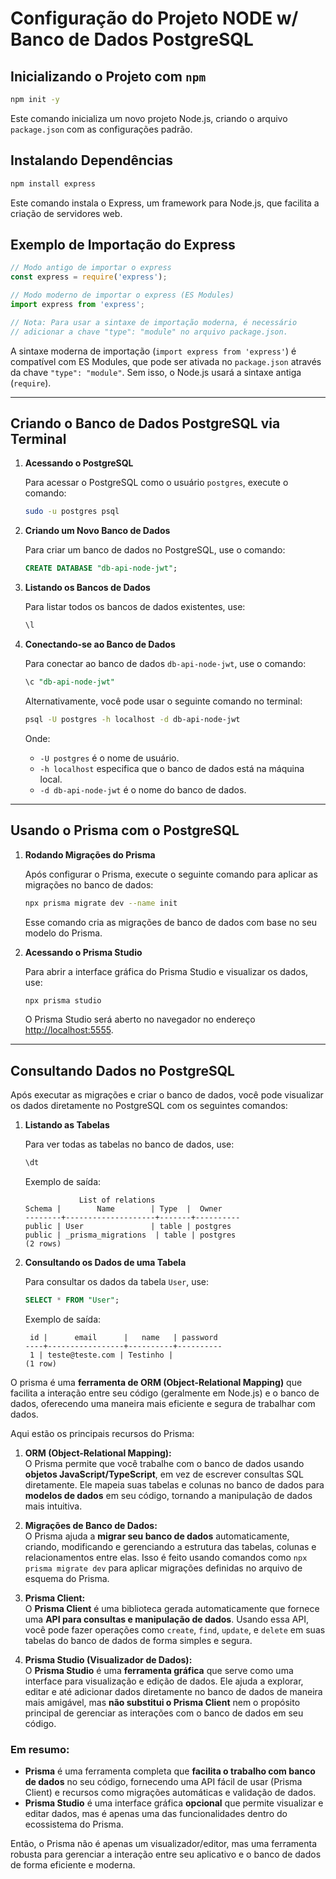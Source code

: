 # Configuração do Projeto NODE w/ Banco de Dados PostgreSQL

## Inicializando o Projeto com `npm`

```sh
npm init -y
```

Este comando inicializa um novo projeto Node.js, criando o arquivo `package.json` com as configurações padrão.

## Instalando Dependências

```sh
npm install express
```

Este comando instala o Express, um framework para Node.js, que facilita a criação de servidores web.

## Exemplo de Importação do Express

```javascript
// Modo antigo de importar o express
const express = require('express');

// Modo moderno de importar o express (ES Modules)
import express from 'express';

// Nota: Para usar a sintaxe de importação moderna, é necessário
// adicionar a chave "type": "module" no arquivo package.json.
```

A sintaxe moderna de importação (`import express from 'express'`) é compatível com ES Modules, que pode ser ativada no `package.json` através da chave `"type": "module"`. Sem isso, o Node.js usará a sintaxe antiga (`require`).

---

## Criando o Banco de Dados PostgreSQL via Terminal

1. **Acessando o PostgreSQL**

   Para acessar o PostgreSQL como o usuário `postgres`, execute o comando:

   ```sh
   sudo -u postgres psql
   ```

2. **Criando um Novo Banco de Dados**

   Para criar um banco de dados no PostgreSQL, use o comando:

   ```sql
   CREATE DATABASE "db-api-node-jwt";
   ```

3. **Listando os Bancos de Dados**

   Para listar todos os bancos de dados existentes, use:

   ```sql
   \l
   ```

4. **Conectando-se ao Banco de Dados**

   Para conectar ao banco de dados `db-api-node-jwt`, use o comando:

   ```sql
   \c "db-api-node-jwt"
   ```

   Alternativamente, você pode usar o seguinte comando no terminal:

   ```sh
   psql -U postgres -h localhost -d db-api-node-jwt
   ```

   Onde:
   - `-U postgres` é o nome de usuário.
   - `-h localhost` especifica que o banco de dados está na máquina local.
   - `-d db-api-node-jwt` é o nome do banco de dados.

---

## Usando o Prisma com o PostgreSQL

1. **Rodando Migrações do Prisma**

   Após configurar o Prisma, execute o seguinte comando para aplicar as migrações no banco de dados:

   ```sh
   npx prisma migrate dev --name init
   ```

   Esse comando cria as migrações de banco de dados com base no seu modelo do Prisma.

2. **Acessando o Prisma Studio**

   Para abrir a interface gráfica do Prisma Studio e visualizar os dados, use:

   ```sh
   npx prisma studio
   ```

   O Prisma Studio será aberto no navegador no endereço [http://localhost:5555](http://localhost:5555/).

---

## Consultando Dados no PostgreSQL

Após executar as migrações e criar o banco de dados, você pode visualizar os dados diretamente no PostgreSQL com os seguintes comandos:

1. **Listando as Tabelas**

   Para ver todas as tabelas no banco de dados, use:

   ```sql
   \dt
   ```

   Exemplo de saída:

   ```
               List of relations
   Schema |        Name        | Type  |  Owner   
   --------+--------------------+-------+----------
   public | User               | table | postgres
   public | _prisma_migrations  | table | postgres
   (2 rows)
   ```

2. **Consultando os Dados de uma Tabela**

   Para consultar os dados da tabela `User`, use:

   ```sql
   SELECT * FROM "User";
   ```

   Exemplo de saída:

   ```
    id |      email      |   name   | password 
   ----+-----------------+----------+----------
    1 | teste@teste.com | Testinho | 
   (1 row)
   ```


O prisma é uma **ferramenta de ORM (Object-Relational Mapping)** que facilita a interação entre seu código (geralmente em Node.js) e o banco de dados, oferecendo uma maneira mais eficiente e segura de trabalhar com dados.

Aqui estão os principais recursos do Prisma:

1. **ORM (Object-Relational Mapping):**  
   O Prisma permite que você trabalhe com o banco de dados usando **objetos JavaScript/TypeScript**, em vez de escrever consultas SQL diretamente. Ele mapeia suas tabelas e colunas no banco de dados para **modelos de dados** em seu código, tornando a manipulação de dados mais intuitiva.

2. **Migrações de Banco de Dados:**  
   O Prisma ajuda a **migrar seu banco de dados** automaticamente, criando, modificando e gerenciando a estrutura das tabelas, colunas e relacionamentos entre elas. Isso é feito usando comandos como `npx prisma migrate dev` para aplicar migrações definidas no arquivo de esquema do Prisma.

3. **Prisma Client:**  
   O **Prisma Client** é uma biblioteca gerada automaticamente que fornece uma **API para consultas e manipulação de dados**. Usando essa API, você pode fazer operações como `create`, `find`, `update`, e `delete` em suas tabelas do banco de dados de forma simples e segura.

4. **Prisma Studio (Visualizador de Dados):**  
   O **Prisma Studio** é uma **ferramenta gráfica** que serve como uma interface para visualização e edição de dados. Ele ajuda a explorar, editar e até adicionar dados diretamente no banco de dados de maneira mais amigável, mas **não substitui o Prisma Client** nem o propósito principal de gerenciar as interações com o banco de dados em seu código.

### Em resumo:
- **Prisma** é uma ferramenta completa que **facilita o trabalho com banco de dados** no seu código, fornecendo uma API fácil de usar (Prisma Client) e recursos como migrações automáticas e validação de dados.
- **Prisma Studio** é uma interface gráfica **opcional** que permite visualizar e editar dados, mas é apenas uma das funcionalidades dentro do ecossistema do Prisma.

Então, o Prisma não é apenas um visualizador/editor, mas uma ferramenta robusta para gerenciar a interação entre seu aplicativo e o banco de dados de forma eficiente e moderna.
